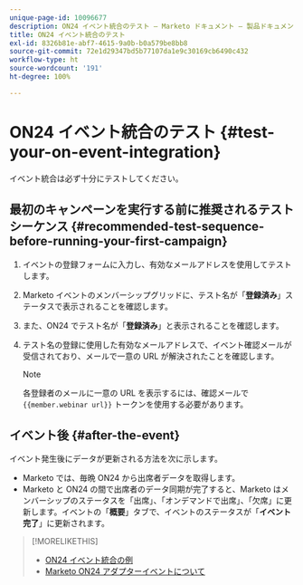 ```yaml
---
unique-page-id: 10096677
description: ON24 イベント統合のテスト — Marketo ドキュメント — 製品ドキュメント
title: ON24 イベント統合のテスト
exl-id: 8326b81e-abf7-4615-9a0b-b0a579be8bb8
source-git-commit: 72e1d29347bd5b77107da1e9c30169cb6490c432
workflow-type: ht
source-wordcount: '191'
ht-degree: 100%

---
```


# ON24 イベント統合のテスト {#test-your-on-event-integration}

イベント統合は必ず十分にテストしてください。

## 最初のキャンペーンを実行する前に推奨されるテストシーケンス {#recommended-test-sequence-before-running-your-first-campaign}

1. イベントの登録フォームに入力し、有効なメールアドレスを使用してテストします。
1. Marketo イベントのメンバーシップグリッドに、テスト名が「**登録済み**」ステータスで表示されることを確認します。
1. また、ON24 でテスト名が「**登録済み**」と表示されることを確認します。
1. テスト名の登録に使用した有効なメールアドレスで、イベント確認メールが受信されており、メールで一意の URL が解決されたことを確認します。

   >[!NOTE]
   >
   >各登録者のメールに一意の URL を表示するには、確認メールで `{{member.webinar url}}` トークンを使用する必要があります。

## イベント後 {#after-the-event}

イベント発生後にデータが更新される方法を次に示します。

* Marketo では、毎晩 ON24 から出席者データを取得します。
* Marketo と ON24 の間で出席者のデータ同期が完了すると、Marketo はメンバーシップのステータスを「出席」、「オンデマンドで出席」、「欠席」に更新します。イベントの「**概要**」タブで、イベントのステータスが「**イベント完了**」に更新されます。

>[!MORELIKETHIS]
>
>* [ON24 イベント統合の例](/help/marketo/product-docs/demand-generation/events/create-an-event/create-an-event-with-the-marketo-on24-adapter/example-on24-event-integration.md)
>* [Marketo ON24 アダプターイベントについて](/help/marketo/product-docs/demand-generation/events/create-an-event/create-an-event-with-the-marketo-on24-adapter/understanding-marketo-on24-adapter-events.md)

